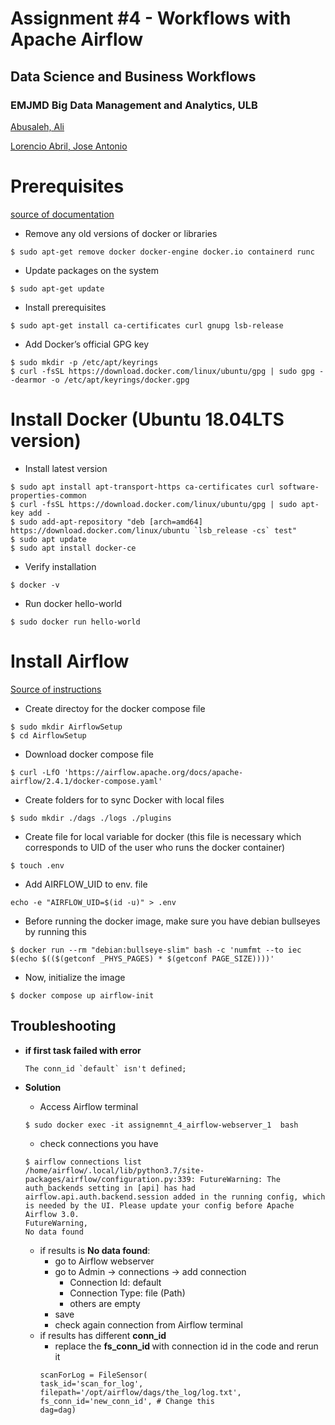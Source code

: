 # Assignment #4 - Workflows with Apache Airflow
## Data Science and Business Workflows
### EMJMD Big Data Management and Analytics, ULB

[Abusaleh, Ali](github.com/aliabusaleh)

[Lorencio Abril, Jose Antonio](github.com/lorenc1o)

# Prerequisites
[source of documentation](https://docs.docker.com/engine/install/ubuntu/)
* Remove any old versions of docker or libraries
```
$ sudo apt-get remove docker docker-engine docker.io containerd runc
```
* Update packages on the system 
```
$ sudo apt-get update
```
* Install prerequisites  
```
$ sudo apt-get install ca-certificates curl gnupg lsb-release
```
 * Add Docker’s official GPG key
 ```
$ sudo mkdir -p /etc/apt/keyrings
$ curl -fsSL https://download.docker.com/linux/ubuntu/gpg | sudo gpg --dearmor -o /etc/apt/keyrings/docker.gpg
```
# Install Docker (Ubuntu 18.04LTS version)
* Install latest version 
```
$ sudo apt install apt-transport-https ca-certificates curl software-properties-common
$ curl -fsSL https://download.docker.com/linux/ubuntu/gpg | sudo apt-key add - 
$ sudo add-apt-repository "deb [arch=amd64] https://download.docker.com/linux/ubuntu `lsb_release -cs` test"
$ sudo apt update
$ sudo apt install docker-ce
```
* Verify installation 
```
$ docker -v
```
* Run docker hello-world 

```
$ sudo docker run hello-world
```

# Install Airflow 
[Source of instructions](https://airflow.apache.org/docs/apache-airflow/stable/howto/docker-compose/index.html#before-you-begin)
* Create directoy for the docker compose file 
```
$ sudo mkdir AirflowSetup
$ cd AirflowSetup
```
* Download docker compose file 
```
$ curl -LfO 'https://airflow.apache.org/docs/apache-airflow/2.4.1/docker-compose.yaml'
```
* Create folders for to sync Docker with local files 
```
$ sudo mkdir ./dags ./logs ./plugins
```
* Create file for local variable for docker (this file is necessary which corresponds to UID of the user who runs the docker container)
```
$ touch .env
```
* Add AIRFLOW_UID to env. file 
```
echo -e "AIRFLOW_UID=$(id -u)" > .env
```
* Before running the docker image, make sure you have debian bullseyes by running this 
```
$ docker run --rm "debian:bullseye-slim" bash -c 'numfmt --to iec $(echo $(($(getconf _PHYS_PAGES) * $(getconf PAGE_SIZE))))'
``` 
* Now, initialize the image 
```
$ docker compose up airflow-init
```

## Troubleshooting 
 
 * <b> if first task failed with error </b>
    ```
    The conn_id `default` isn't defined;
    ```
* <b>Solution</b>
    * Access Airflow terminal 
    ```
    $ sudo docker exec -it assignemnt_4_airflow-webserver_1  bash
    ```
    * check connections you have
    ```
    $ airflow connections list
    /home/airflow/.local/lib/python3.7/site-packages/airflow/configuration.py:339: FutureWarning: The auth_backends setting in [api] has had airflow.api.auth.backend.session added in the running config, which is needed by the UI. Please update your config before Apache Airflow 3.0.
    FutureWarning,
    No data found
    ```
    
    * if results is <b>No data found</b>:
        * go to Airflow webserver
        * go to Admin -> connections -> add connection
            * Connection Id:  default
            * Connection Type: file (Path)
            * others are empty
        * save 
        * check again connection from Airflow terminal
    * if results has different <b>conn_id</b>
        * replace the <b>fs_conn_id </b> with connection id in the code and rerun it 
        ```
        scanForLog = FileSensor(
        task_id='scan_for_log',
        filepath='/opt/airflow/dags/the_log/log.txt',
        fs_conn_id='new_conn_id', # Change this 
        dag=dag)
        ```
